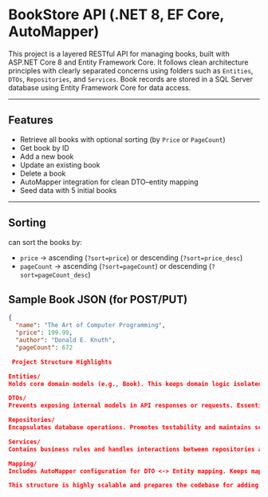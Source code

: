 ﻿# BookStore API (.NET 8, EF Core, AutoMapper)

This project is a layered RESTful API for managing books, built with ASP.NET Core 8 and Entity Framework Core. It follows clean architecture principles with clearly separated concerns using folders such as `Entities`, `DTOs`, `Repositories`, and `Services`.
Book records are stored in a SQL Server database using Entity Framework Core for data access.

---

## Features

- Retrieve all books with optional sorting (by `Price` or `PageCount`)
- Get book by ID
- Add a new book
- Update an existing book
- Delete a book
- AutoMapper integration for clean DTO–entity mapping
- Seed data with 5 initial books

---

## Sorting

 can sort the books by:

- `price` → ascending (`?sort=price`) or descending (`?sort=price_desc`)
- `pageCount` → ascending (`?sort=pageCount`) or descending (`?sort=pageCount_desc`)


## Sample Book JSON (for POST/PUT)

```json
{
  "name": "The Art of Computer Programming",
  "price": 199.99,
  "author": "Donald E. Knuth",
  "pageCount": 672

 Project Structure Highlights

Entities/
Holds core domain models (e.g., Book). This keeps domain logic isolated from infrastructure.

DTOs/
Prevents exposing internal models in API responses or requests. Essential for secure and clean APIs.

Repositories/
Encapsulates database operations. Promotes testability and maintains separation from business logic.

Services/
Contains business rules and handles interactions between repositories and controllers.

Mapping/
Includes AutoMapper configuration for DTO <-> Entity mapping. Keeps mapping logic centralized.

This structure is highly scalable and prepares the codebase for adding validation, authentication, or additional entities in future projects.
